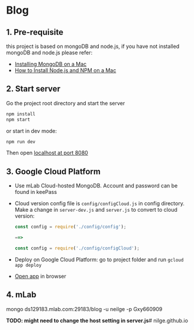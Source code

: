# Blog

## 1. Pre-requisite
this project is based on mongoDB and node.js, if you have not installed mongoDB and node.js please refer:

* [Installing MongoDB on a Mac](https://treehouse.github.io/installation-guides/mac/mongo-mac.html)
* [How to Install Node.js and NPM on a Mac](http://blog.teamtreehouse.com/install-node-js-npm-mac)

## 2. Start server

Go the project root directory and start the server

```bash
npm install
npm start
```
or start in dev mode:

```bash
npm run dev
```

Then open [localhost at port 8080](http://localhost:8080)

## 3. Google Cloud Platform

* Use mLab Cloud-hosted MongoDB. Account and password can be found in keePass
* Cloud version config file is `config/configCloud.js` in config directory. Make a change in
`server-dev.js` and `server.js` to convert to cloud version:

	```js
	const config = require('./config/config');
	
	==>
	
	const config = require('./config/configCloud');
	
	```
* Deploy on Google Cloud Platform: go to project folder and run `gcloud app deploy`
* [Open app](https://blog-176014.appspot.com) in browser


## 4. mLab

mongo ds129183.mlab.com:29183/blog -u neilge -p Gxy660909

**TODO: might need to change the host setting in server.js**# nilge.github.io
